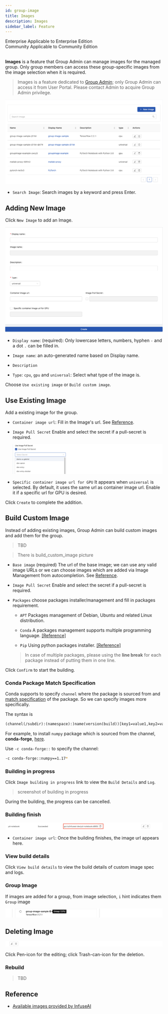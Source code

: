 ```yaml
---
id: group-image
title: Images
description: Images
sidebar_label: Feature
---
```


<div class="label-sect">
  <div class="ee-only tooltip">Enterprise
    <span class="tooltiptext">Applicable to Enterprise Edition</span>
  </div>
  <div class="ce-only tooltip">Community
    <span class="tooltiptext">Applicable to Community Edition</span>
  </div>
</div>
<br>

**Images** is a feature that Group Admin can manage images for the managed group. Only group members can access these group-specific images from the image selection when it is required.

>Images is a feature dedicated to [Group Admin](guide_manual/admin-group#members); only Group Admin can access it from User Portal. Please contact Admin to acquire Group Admin privilege.


![](assets/group-image-list.png)

+ `Search Image`: Search images by a keyword and press Enter.


## Adding New Image

Click `New Image` to add an Image.

![](assets/group-image-new.png)


+ `Display name`: (required): Only lowercase letters, numbers, hyphen `-` and a dot `.` can be filled in.

+ `Image name`: an auto-generated name based on Display name.

+ `Description`

+ `Type`: `cpu`, `gpu` and `universal`: Select what type of the image is.

Choose `Use existing image` or `Build custom image`.

## Use Existing Image

Add a existing image for the group.

+ `Container image url`: Fill in the Image's url. See [Reference](#reference).

+ `Image Pull Secret` Enable and select the secret if a pull-secret is required.

   ![](assets/images_pull_secret_v26.png)

+ `Specific container image url for GPU` It appears when `universal` is selected. By default, it uses the same url as container image url. Enable it if a specific url for GPU is desired.

Click `Create` to complete the addition.


## Build Custom Image

Instead of adding existing images, Group Admin can build custom images and add them for the group.

>TBD

>There is build_custom_image picture

+ `Base image` (required) The url of the base image; we can use any valid image URLs or we can choose images which are added via Image Management from autocompletion. See [Reference](#reference).

+ `Image Pull Secret` Enable and select the secret if a pull-secret is required.

+ `Packages` choose packages installer/management and fill in packages requirement.

  + `APT` Packages management of Debian, Ubuntu and related Linux distribution.

  + `Conda` A packages management supports multiple programming language. [[Reference]](https://docs.conda.io/projects/conda/en/latest/user-guide/tasks/manage-pkgs.html#installing-packages)

  + `Pip`  Using python packages installer. [[Reference]](https://packaging.python.org/tutorials/installing-packages/#use-pip-for-installing)

  >In case of multiple packages, please using the **line break** for each package instead of putting them in one line.

Click `Confirm` to start the building.

### Conda Package Match Specification

Conda supports to specify `channel` where the package is sourced from and [match specification](https://docs.conda.io/projects/conda-build/en/latest/resources/package-spec.html#package-match-specifications) of the package. So we can specify images more specifically. 

The syntax is 

```txt
(channel(/subdir):(namespace):)name(version(build))[key1=value1,key2=value2]
```

For example, to install `numpy` package which is sourced from the channel, **conda-forge**, [here](https://anaconda.org/conda-forge/numpy).

Use `-c conda-forge::` to specify the channel:

```bash
-c conda-forge::numpy==1.17*
```

### Building in progress

Click `Image building in progress` link to view the `Build Details` and `Log`.

> screenshot of building in progress

During the building, the progress can be cancelled.


### Building finish

![](assets/build_img_url.png)

+ `Container image url`: Once the building finishes, the image url appears here.

### View build details

Click `View build details` to view the build details of custom image spec and logs.

### Group Image

If images are added for a group, from image selection, `i` hint indicates them `Group` image

![](assets/group-image-hint.png)

## Deleting Image

![](assets/actions.png)

Click Pen-icon for the editing; click Trash-can-icon for the deletion.

### Rebuild

>TBD  

## Reference

+ [Available images provided by InfuseAI](guide_manual/images-list)